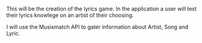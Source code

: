 This will be the creation of the lyrics game.
In the application a user will test their lyrics knowlege on an artist of their choosing.

I will use the Musixmatch API to gater information about Artist, Song and Lyric.

